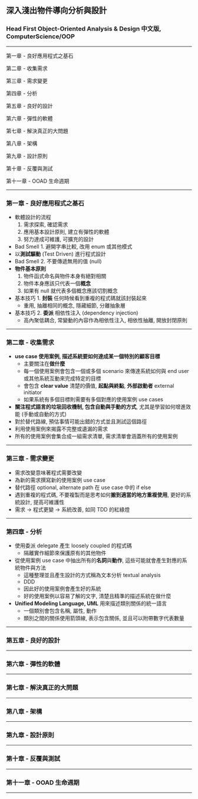## 深入淺出物件導向分析與設計

### Head First Object-Oriented Analysis & Design 中文版, ComputerScience/OOP

---

第一章 - 良好應用程式之基石

第二章 - 收集需求

第三章 - 需求變更

第四章 - 分析

第五章 - 良好的設計

第六章 - 彈性的軟體

第七章 - 解決真正的大問題

第八章 - 架構

第九章 - 設計原則

第十章 - 反覆與測試

第十一章 - OOAD 生命週期

---

### 第一章 - 良好應用程式之基石

- 軟體設計的流程
  1. 需求探索, 確認需求
  2. 應用基本設計原則, 建立有彈性的軟體
  3. 努力達成可維護, 可擴充的設計
- Bad Smell 1. 避開字串比較, 改用 enum 或其他模式
- 以**測試驅動** (Test Driven) 進行程式設計
- Bad Smell 2. 不要傳遞無用的值 (null)
- **物件基本原則**
  1. 物件函式命名與物件本身有絕對相關
  2. 物件本身應該只代表一個**概念**
  3. 如果有 null 就代表多個概念應該切割概念
- 基本技巧 1. **封裝** 任何時候看到重複的程式碼就該封裝起來
  - 重用, 抽離相同的概念, 隱藏細節, 分離抽象層
- 基本技巧 2. **委派** 相依性注入 (dependency injection)
  - 高內聚低耦合, 常變動的內容作為相依性注入, 相依性抽離, 開放封閉原則

---

### 第二章 - 收集需求

- **use case 使用案例, 描述系統要如何達成某一個特別的顧客目標**
  - 主要關注在**做什麼**
  - 每一個使用案例會包含一個或多個 scenario 來傳達系統如何與 end user 或其他系統互動來完成特定的目標
  - 會包含 **clear value** 清楚的價值, **起點與終點**, **外部啟動者** external initiator
  - 如果系統有多個目標則需要有多個對應的使用案例 use cases
- **關注程式語言的垃圾回收機制, 包含自動與手動的方式**, 尤其是學習如何增進效能 (手動或自動的方式)
- 對於替代路線, 預估事情可能出錯的方式並且測試這個路徑
- 利用使用案例來揭露不完整或遺漏的需求
- 所有的使用案例會集合成一組需求清單, 需求清單會涵蓋所有的使用案例

---

### 第三章 - 需求變更

- 需求改變意味著程式需要改變
- 為新的需求撰寫新的使用案例 use case
- 替代路徑 optional, alternate path 在 use case 中的 if else
- 遇到重複的程式碼, 不要複製而是思考如何**搬到適當的地方重複使用**, 更好的系統設計, 提高可維護性
- 需求 -> 程式更變 -> 系統改善, 如同 TDD 的紅綠燈

---

### 第四章 - 分析

- 使用委派 delegate 產生 loosely coupled 的程式碼
  - 隔離實作細節來保護原有的其他物件
- 從使用案例 use case 中抽出所有的**名詞**與**動作**, 這些可能就會產生對應的系統物件與方法
  - 這種整理並且產生設計的方式稱為文本分析 textual analysis
  - DDD
  - 因此好的使用案例會產生好的系統
  - 好的使用案例以容易了解的文字, 清楚且精準的描述系統在做什麼
- **Unified Modeling Language, UML** 用來描述類別關係的統一語言
  - 一個類別會包含名稱, 屬性, 動作
  - 類別之間的關係使用箭頭線, 表示包含關係, 並且可以附帶數字代表數量

---

### 第五章 - 良好的設計

---

### 第六章 - 彈性的軟體

---

### 第七章 - 解決真正的大問題

---

### 第八章 - 架構

---

### 第九章 - 設計原則

---

### 第十章 - 反覆與測試

---

### 第十一章 - OOAD 生命週期

---
